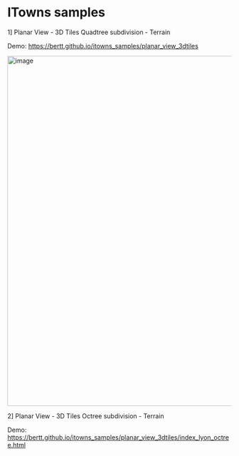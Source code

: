 # ITowns samples

1] Planar View - 3D Tiles Quadtree subdivision - Terrain

Demo: https://bertt.github.io/itowns_samples/planar_view_3dtiles

<img width="1341" height="786" alt="image" src="https://github.com/user-attachments/assets/75846d9c-effd-48e6-9d60-86a738be2980" />

2] Planar View - 3D Tiles Octree subdivision - Terrain

Demo: https://bertt.github.io/itowns_samples/planar_view_3dtiles/index_lyon_octree.html


